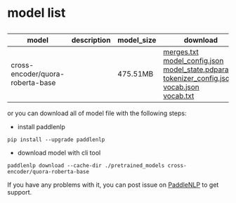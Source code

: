 #  model list

##  

| model  | description | model_size  | download         |
| --- | --- | --- | --- |
|cross-encoder/quora-roberta-base|  | 475.51MB | [merges.txt](https://bj.bcebos.com/paddlenlp/models/community/cross-encoder/quora-roberta-base/merges.txt)<br>[model_config.json](https://bj.bcebos.com/paddlenlp/models/community/cross-encoder/quora-roberta-base/model_config.json)<br>[model_state.pdparams](https://bj.bcebos.com/paddlenlp/models/community/cross-encoder/quora-roberta-base/model_state.pdparams)<br>[tokenizer_config.json](https://bj.bcebos.com/paddlenlp/models/community/cross-encoder/quora-roberta-base/tokenizer_config.json)<br>[vocab.json](https://bj.bcebos.com/paddlenlp/models/community/cross-encoder/quora-roberta-base/vocab.json)<br>[vocab.txt](https://bj.bcebos.com/paddlenlp/models/community/cross-encoder/quora-roberta-base/vocab.txt) |

or you can download all of model file with the following steps:

* install paddlenlp

```shell
pip install --upgrade paddlenlp
```

* download model with cli tool

```shell
paddlenlp download --cache-dir ./pretrained_models cross-encoder/quora-roberta-base
```

If you have any problems with it, you can post issue on [PaddleNLP](https://github.com/PaddlePaddle/PaddleNLP) to get support.
